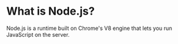 # What is Node.js?
Node.js is a runtime built on Chrome's V8 engine that lets you run JavaScript on the server.
